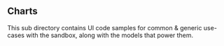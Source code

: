 ## Charts

This sub directory contains UI code samples for common & generic use-cases with the sandbox, along with the models that power them.